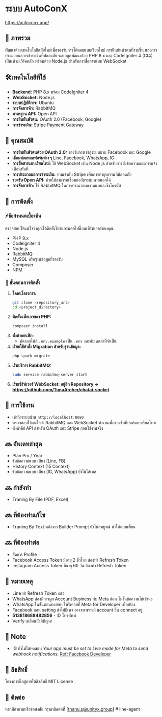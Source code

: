 # ระบบ AutoConX 

https://autoconx.app/

## 🎯 ภาพรวม

พัฒนาด้วยเทคโนโลยีสมัยใหม่เพื่อรองรับการโต้ตอบแบบเรียลไทม์ การยืนยันตัวตนที่ราบรื่น และการประมวลผลการชำระเงินที่ปลอดภัย ระบบถูกพัฒนาด้วย PHP 8.x และ CodeIgniter 4 (CI4) เป็นเฟรมเวิร์คหลัก พร้อมด้วย Node.js สำหรับการสื่อสารแบบ WebSocket

## 🛠️เทคโนโลยีที่ใช้

- **Backend:** PHP 8.x พร้อม CodeIgniter 4
- **WebSocket:** Node.js
- **ระบบปฏิบัติการ:** Ubuntu
- **การจัดการคิว:** RabbitMQ
- **มาตรฐาน API:** Open API
- **การยืนยันตัวตน:** OAuth 2.0 (Facebook, Google)
- **การชำระเงิน:** Stripe Payment Gateway

## 🚀 คุณสมบัติ 

- **การยืนยันตัวตนด้วย OAuth 2.0:** รองรับการเข้าสู่ระบบผ่าน Facebook และ Google
- **เชื่อมต่อแพลตฟอร์มต่าง ๆ** Line, Facebook, WhatsApp, IG
- **การสื่อสารแบบเรียลไทม์:** ใช้ WebSocket ผ่าน Node.js สำหรับการส่งข้อความและการแจ้งเตือนทันที
- **การประมวลผลการชำระเงิน:** รวมเข้ากับ Stripe เพื่อการทำธุรกรรมที่ปลอดภัย
- **รองรับ Open API:** ช่วยให้สามารถเชื่อมต่อกับระบบภายนอกได้
- **การจัดการคิว:** ใช้ RabbitMQ ในการประมวลผลงานแบบอะซิงโครนัส

## 🔧 การติดตั้ง

### ⚡ข้อกำหนดเบื้องต้น

ตรวจสอบให้แน่ใจว่าคุณได้ติดตั้งโปรแกรมต่อไปนี้บนเซิร์ฟเวอร์ของคุณ:

- PHP 8.x
- CodeIgniter 4
- Node.js
- RabbitMQ
- MySQL หรือฐานข้อมูลที่รองรับ
- Composer
- NPM

### 📌 ขั้นตอนการติดตั้ง

1. **โคลนโครงการ:**
   ```sh
   git clone <repository_url>
   cd <project_directory>
   ```
2. **ติดตั้งแพ็คเกจของ PHP:**
   ```sh
   composer install
   ```
3. **ตั้งค่าคอนฟิก:**
   - คัดลอกไฟล์ `.env.example` เป็น `.env` และอัปเดตค่าที่จำเป็น
4. **เรียกใช้คำสั่ง Migration สำหรับฐานข้อมูล:**
   ```sh
   php spark migrate
   ```
5. **เริ่มบริการ RabbitMQ:**
   ```sh
   sudo service rabbitmq-server start
   ```
6. **เริ่มเซิร์ฟเวอร์ WebSocket: อยู่อีก Repository -> https://github.com/TunaArcher/chatai-socket**

## 📌 การใช้งาน

- เข้าถึงระบบผ่าน `http://localhost:8080`
- ตรวจสอบให้แน่ใจว่า RabbitMQ และ WebSocket ทำงานเพื่อรองรับฟีเจอร์แบบเรียลไทม์
- ตั้งค่าคีย์ API สำหรับ OAuth และ Stripe ก่อนใช้งานจริง

## 🔜 อัพเดทล่าสุด
- Plan Pro / Year
- รับข้อความแบบ เสียง (Line, FB)
- History Context (15 Context)
- รับข้อความแบบ เสียง (IG, WhatsApp) ยังไม่ได้เทส

## 🔜 กำลังทำ
- Traning By File (PDF, Excel)

## 🔜 ที่ต้องทำแก้ไข
- Traning By Text หลังจาก Builder Prompt ยังไม่สมบูรณ์ ทำให้ตอบเพี้ยน

## 🔜 ที่ต้องทำต่อ
- จัดการ Profile
- Facebook Access Token มีอายุ 2 ชั่วโมง ต้องทำ Refresh Token
- Instagram Access Token มีอายุ 60 วัน ต้องทำ Refresh Token

## 📢 หมายเหตุ
- Line ทำ Refresh Token แล้ว
- WhatsApp ต้องมีการผูก Account Business กับ Meta ก่อน ไม่งั้นข้อความไม่เข้านะ
- WhatsApp ในขั้นตอนทดสอบ ให้รีเควสที่ Meta for Developer เพื่อสร้าง
- Facebook ตอน setting ถ้าไม่มีเพจ อาจจะเพราะมี account อื่น connect อยู่
- **513818688482856** - ID โทรศัพท์
- Verify เหมือนยังมีปัญหา

## 📝 Note 

- IG ยังไม่ได้ทดสอบ _Your app must be set to Live mode for Meta to send webhook notifications._
  [Ref: Facebook Developer](https://developers.facebook.com/docs/instagram-platform/instagram-api-with-instagram-login/webhooks)

## 📜 ลิขสิทธิ์

โครงการนี้อยู่ภายใต้ลิขสิทธิ์ MIT License

## 📧 ติดต่อ

หากมีคำถามหรือข้อสงสัย กรุณาติดต่อที่ [thanu.s@unityx.group]
#   l i n e - a g e n t  
 